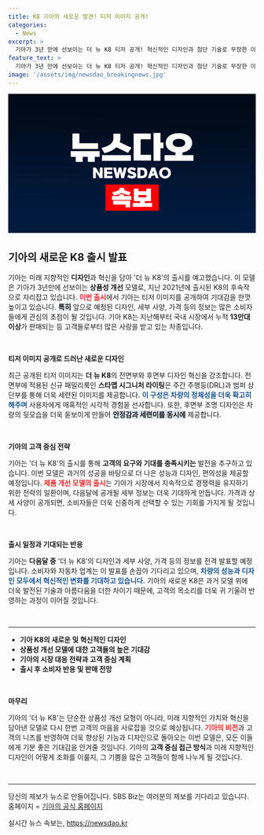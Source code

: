 ```yaml
---
title: K8 기아의 새로운 발견! 티저 이미지 공개!
categories:
  - News
excerpt: >
  기아가 3년 만에 선보이는 더 뉴 K8 티저 공개! 혁신적인 디자인과 첨단 기술로 무장한 이 차량은 세련된 조명과 패밀리룩을 자랑합니다. 다음달 자세한 정보가 공개될 예정, 기대해보세요!
feature_text: >
  기아가 3년 만에 선보이는 더 뉴 K8 티저 공개! 혁신적인 디자인과 첨단 기술로 무장한 이 차량은 세련된 조명과 패밀리룩을 자랑합니다. 다음달 자세한 정보가 공개될 예정, 기대해보세요!
image: '/assets/img/newsdao_breakingnews.jpg'
---
```


<p><img src="/assets/img/newsdao_breakingnews.jpg" alt="koreaapp 속보" /></p>

<h2 data-ke-size="size26">기아의 새로운 K8 출시 발표</h2>

<p data-ke-size="size16">기아는 미래 지향적인 <b>디자인</b>과 혁신을 담아 '더 뉴 K8'의 출시를 예고했습니다. 이 모델은 기아가 3년만에 선보이는 <b>상품성 개선</b> 모델로, 지난 2021년에 출시된 K8의 후속작으로 자리잡고 있습니다. <b><span style="color: #ee2323;">이번 출시</span></b>에서 기아는 티저 이미지를 공개하여 기대감을 한껏 높이고 있습니다. <b><span style="background-color: #21538527;">특히</span></b> 앞으로 예정된 디자인, 세부 사양, 가격 등의 정보는 많은 소비자들에게 관심의 초점이 될 것입니다. 기아 K8는 지난해부터 국내 시장에서 누적 <b>13만대 이상</b>가 판매되는 등 고객들로부터 많은 사랑을 받고 있는 차종입니다.</p>

<p data-ke-size="size16">&nbsp;</p>

<p><b>티저 이미지 공개로 드러난 새로운 디자인</b></p>

<p data-ke-size="size16">최근 공개된 티저 이미지는 <b>더 뉴 K8</b>의 전면부와 후면부 디자인 혁신을 강조합니다. 전면부에 적용된 신규 패밀리룩인 <b>스타맵 시그니처 라이팅</b>은 주간 주행등(DRL)과 범퍼 상단부를 통해 더욱 세련된 이미지를 제공합니다. <b><span style="color: #1a5490;">이 구성은 차량의 정체성을 더욱 확고히 해주며</span></b> 사용자에게 매혹적인 시각적 경험을 선사합니다. 또한, 후면부 조명 디자인은 차량의 뒷모습을 더욱 돋보이게 만들어 <b><span style="background-color: #21538527;">안정감과 세련미를 동시에</span></b> 제공합니다.</p>

<p data-ke-size="size16">&nbsp;</p>

<p><b>기아의 고객 중심 전략</b></p>

<p data-ke-size="size16">기아는 '더 뉴 K8'의 출시를 통해 <b>고객의 요구와 기대를 충족시키는</b> 발전을 추구하고 있습니다. 이번 모델은 과거의 성공을 바탕으로 더 나은 성능과 디자인, 편의성을 제공할 예정입니다. <b><span style="color: #ee2323;">제품 개선 모델의 출시</span></b>는 기아가 시장에서 지속적으로 경쟁력을 유지하기 위한 전략의 일환이며, 다음달에 공개될 세부 정보는 더욱 기대하게 만듭니다. 가격과 상세 사양이 공개되면, 소비자들은 더욱 신중하게 선택할 수 있는 기회를 가지게 될 것입니다.</p>

<p data-ke-size="size16">&nbsp;</p>

<p><b>출시 일정과 기대되는 반응</b></p>

<p data-ke-size="size16">기아는 <b>다음달 중</b> '더 뉴 K8'의 디자인과 세부 사양, 가격 등의 정보를 전격 발표할 예정입니다. 소비자와 자동차 업계는 이 발표를 손꼽아 기다리고 있으며, <b><span style="color: #1a5490;">차량의 성능과 디자인 모두에서 혁신적인 변화를 기대하고 있습니다.</span></b> 기아의 새로운 K8은 과거 모델 위에 더욱 발전된 기술과 아름다움을 더한 차이기 때문에, 고객의 목소리를 더욱 귀 기울려 반영하는 과정이 이어질 것입니다.</p>

<p data-ke-size="size16">&nbsp;</p>

<hr />

<ul>
    <li><b>기아 K8의 새로운 및 혁신적인 디자인</b></li>
    <li><b>상품성 개선 모델에 대한 고객들의 높은 기대감</b></li>
    <li><b>기아의 시장 대응 전략과 고객 중심 계획</b></li>
    <li><b>출시 후 소비자 반응 및 판매 전망</b></li>
</ul>

<p data-ke-size="size16">&nbsp;</p>

<p><b>마무리</b></p>

<p data-ke-size="size16">기아의 '더 뉴 K8'는 단순한 상품성 개선 모형이 아니라, 미래 지향적인 가치와 혁신을 담아낸 모델로 다시 한번 고객의 마음을 사로잡을 것으로 예상됩니다. <b><span style="color: #ee2323;">기아의 비전</span></b>과 고객의 니즈를 반영하여 더욱 향상된 기능과 디자인으로 돌아오는 이번 모델은, 모든 이들에게 기분 좋은 기대감을 안겨줄 것입니다. 기아의 <b>고객 중심 접근 방식</b>과 미래 지향적인 디자인이 어떻게 조화를 이룰지, 그 기쁨을 많은 고객들이 함께 나누게 될 것입니다.</p>

<p data-ke-size="size16">&nbsp;</p>

<hr />

<p data-ke-size="size16">당신의 제보가 뉴스로 만들어집니다. SBS Biz는 여러분의 제보를 기다리고 있습니다. 홈페이지 = <a href="https://url.kr/9pghjn">기아의 공식 홈페이지</a></p>
실시간 뉴스 속보는, <a href="https://newsdao.kr" rel="dofollow">https://newsdao.kr</a>


